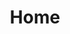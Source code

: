 ---
title: Home
layout: home
collection: projects
hero_cover: true
hero_img: assets/img/good-morning-simons-reduced.jpg
hero_title: Hi I'm Charlie, a Comp Sci student at the University of Sheffield...
---